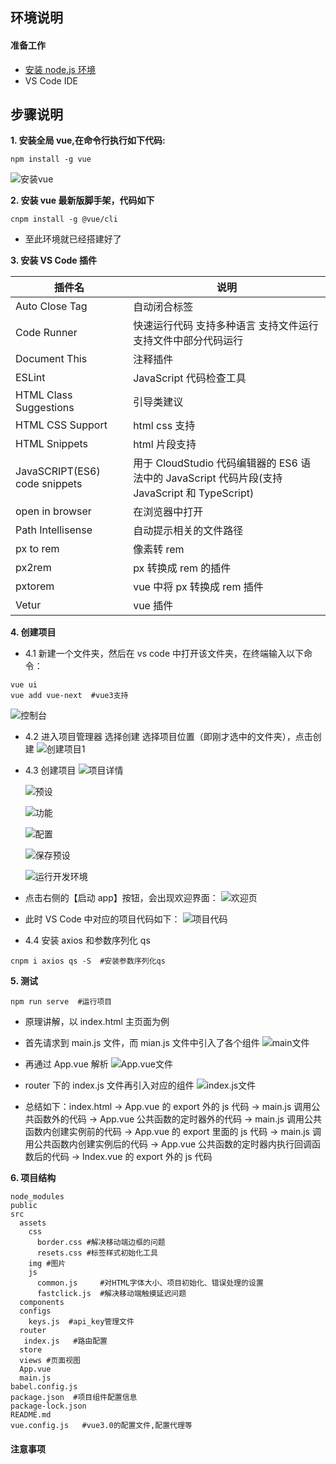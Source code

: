 ## **环境说明**

#### 准备工作

- [安装 node.js 环境](../Nodejs/node_js安装教程.md)
- VS Code IDE

## **步骤说明**

**1. 安装全局 vue,在命令行执行如下代码:**

```@cmd.exe
npm install -g vue
```

![安装vue](../../img/w_img/3.jpg)

**2. 安装 vue 最新版脚手架，代码如下**

```
cnpm install -g @vue/cli
```

- 至此环境就已经搭建好了

**3. 安装 VS Code 插件**

| 插件名                        | 说明                                                                                          |
| ----------------------------- | --------------------------------------------------------------------------------------------- |
| Auto Close Tag                | 自动闭合标签                                                                                  |
| Code Runner                   | 快速运行代码 支持多种语言 支持文件运行 支持文件中部分代码运行                                 |
| Document This                 | 注释插件                                                                                      |
| ESLint                        | JavaScript 代码检查工具                                                                       |
| HTML Class Suggestions        | 引导类建议                                                                                    |
| HTML CSS Support              | html css 支持                                                                                 |
| HTML Snippets                 | html 片段支持                                                                                 |
| JavaSCRIPT(ES6) code snippets | 用于 CloudStudio 代码编辑器的 ES6 语法中的 JavaScript 代码片段(支持 JavaScript 和 TypeScript) |
| open in browser               | 在浏览器中打开                                                                                |
| Path Intellisense             | 自动提示相关的文件路径                                                                        |
| px to rem                     | 像素转 rem                                                                                    |
| px2rem                        | px 转换成 rem 的插件                                                                          |
| pxtorem                       | vue 中将 px 转换成 rem 插件                                                                   |
| Vetur                         | vue 插件                                                                                      |

**4. 创建项目**

- 4.1 新建一个文件夹，然后在 vs code 中打开该文件夹，在终端输入以下命令：

```terminal
vue ui
vue add vue-next  #vue3支持
```

![控制台](../../img/w_img/4.jpg)

- 4.2 进入项目管理器 选择创建 选择项目位置（即刚才选中的文件夹），点击创建
  ![创建项目1](../../img/w_img/5.jpg)

- 4.3 创建项目
  ![项目详情](../../img/w_img/6.jpg)

  ![预设](../../img/w_img/7.jpg)

  ![功能](../../img/w_img/8.jpg)

  ![配置](../../img/w_img/9.jpg)

  ![保存预设](../../img/w_img/10.jpg)

  ![运行开发环境](../../img/w_img/11.jpg)

- 点击右侧的【启动 app】按钮，会出现欢迎界面：
  ![欢迎页](../../img/w_img/12.jpg)

- 此时 VS Code 中对应的项目代码如下：
  ![项目代码](../../img/w_img/13.png)

- 4.4 安装 axios 和参数序列化 qs

```terminal
cnpm i axios qs -S  #安装参数序列化qs
```

**5. 测试**

```terminal
npm run serve  #运行项目
```

- 原理讲解，以 index.html 主页面为例

- 首先请求到 main.js 文件，而 mian.js 文件中引入了各个组件
  ![main文件](../../img/w_img/14.jpg)

- 再通过 App.vue 解析
  ![App.vue文件](../../img/w_img/15.jpg)

- router 下的 index.js 文件再引入对应的组件
  ![index.js文件](../../img/w_img/16.jpg)

- 总结如下：index.html -> App.vue 的 export 外的 js 代码 -> main.js 调用公共函数外的代码 -> App.vue 公共函数的定时器外的代码 -> main.js 调用公共函数内创建实例前的代码 -> App.vue 的 export 里面的 js 代码 -> main.js 调用公共函数内创建实例后的代码 -> App.vue 公共函数的定时器内执行回调函数后的代码 -> Index.vue 的 export 外的 js 代码

**6. 项目结构**

```
node_modules
public
src
  assets
    css
      border.css #解决移动端边框的问题
      resets.css #标签样式初始化工具
    img #图片
    js
      common.js     #对HTML字体大小、项目初始化、错误处理的设置
      fastclick.js  #解决移动端触摸延迟问题
  components
  configs
    keys.js  #api_key管理文件
  router
   index.js   #路由配置
  store
  views #页面视图
  App.vue
  main.js
babel.config.js
package.json  #项目组件配置信息
package-lock.json
README.md
vue.config.js   #vue3.0的配置文件,配置代理等
```

#### 注意事项
